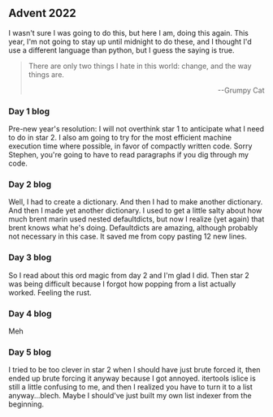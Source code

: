 ## Advent 2022
I wasn't sure I was going to do this, but here I am, doing this again. This year, I'm not going to stay up until midnight to do these, and I thought I'd use a different language than python, but I guess the saying is true.
>There are only two things I hate in this world: change, and the way things are.
><div style="text-align: right"> --Grumpy Cat </div>

### Day 1 blog
Pre-new year's resolution: I will not overthink star 1 to anticipate what I need to do in star 2. I also am going to try for the most efficient machine execution time where possible, in favor of compactly written code. Sorry Stephen, you're going to have to read paragraphs if you dig through my code.

### Day 2 blog
Well, I had to create a dictionary. And then I had to make another dictionary. And then I made yet another dictionary. I used to get a little salty about how much brent marin used nested defaultdicts, but now I realize (yet again) that brent knows what he's doing. Defaultdicts are amazing, although probably not necessary in this case. It saved me from copy pasting 12 new lines.

### Day 3 blog
So I read about this ord magic from day 2 and I'm glad I did. Then star 2 was being difficult because I forgot how popping from a list actually worked. Feeling the rust.

### Day 4 blog
Meh

### Day 5 blog
I tried to be too clever in star 2 when I should have just brute forced it, then ended up brute forcing it anyway because I got annoyed. itertools islice is still a little confusing to me, and then I realized you have to turn it to a list anyway...blech. Maybe I should've just built my own list indexer from the beginning.
